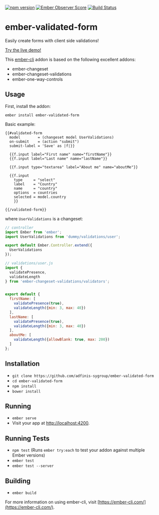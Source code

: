 [![npm version](https://badge.fury.io/js/ember-validated-form.svg)](https://badge.fury.io/js/ember-validated-form)
[![Ember Observer Score](http://emberobserver.com/badges/ember-validated-form.svg)](http://emberobserver.com/addons/ember-validated-form)
[![Build Status](https://travis-ci.org/adfinis-sygroup/ember-validated-form.svg?branch=master)](https://travis-ci.org/adfinis-sygroup/ember-validated-form)

# ember-validated-form

Easily create forms with client side validations!

[Try the live demo!](https://adfinis-sygroup.github.io/ember-validated-form/)

This [ember-cli](http://www.ember-cli.com) addon is based on the following excellent addons:

- ember-changeset
- ember-changeset-validations
- ember-one-way-controls

## Usage

First, install the addon:
```
ember install ember-validated-form
```

Basic example:

```
{{#validated-form
  model        = (changeset model UserValidations)
  on-submit    = (action "submit")
  submit-label = 'Save' as |f|}}

  {{f.input label="First name" name="firstName"}}
  {{f.input label="Last name" name="lastName"}}

  {{f.input type="textarea" label="About me" name="aboutMe"}}

  {{f.input
    type     = "select"
    label    = "Country"
    name     = "country"
    options  = countries
    selected = model.country
    }}

{{/validated-form}}
```

where `UserValidations` is a changeset:

```javascript
// controller
import Ember from 'ember';
import UserValidations from 'dummy/validations/user';

export default Ember.Controller.extend({
  UserValidations
});
```

```javascript
// validations/user.js
import {
  validatePresence,
  validateLength
} from 'ember-changeset-validations/validators';


export default {
  firstName: [
    validatePresence(true),
    validateLength({min: 3, max: 40})
  ],
  lastName: [
    validatePresence(true),
    validateLength({min: 3, max: 40})
  ],
  aboutMe: [
    validateLength({allowBlank: true, max: 200})
  ]
};
```

## Installation

* `git clone https://github.com/adfinis-sygroup/ember-validated-form`
* `cd ember-validated-form`
* `npm install`
* `bower install`

## Running

* `ember serve`
* Visit your app at [http://localhost:4200](http://localhost:4200).

## Running Tests

* `npm test` (Runs `ember try:each` to test your addon against multiple Ember versions)
* `ember test`
* `ember test --server`

## Building

* `ember build`

For more information on using ember-cli, visit [https://ember-cli.com/](https://ember-cli.com/).

